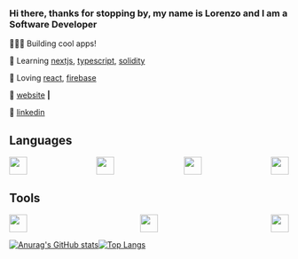 
### Hi there, thanks for stopping by, my name is Lorenzo and I am a Software Developer

👨🏼‍💻 Building cool apps! 

🧠 Learning [nextjs][next], [typescript][typescript], [solidity][solidity] 

💜 Loving [react][react], [firebase][firebase] 

🏡 [website][website] **|** 

👔 [linkedin][linkedin]

## Languages

<div style="display: flex; justify-content: space-between">
  <div>
    <img height="32px" src="https://cdn.svgporn.com/logos/javascript.svg">
  </div>
  <div>
    <img height="32px" src="https://cdn.svgporn.com/logos/react.svg">
  </div>
  <div>
    <img height="32px" color="white" src="https://cdn.svgporn.com/logos/nextjs.svg">
  </div>
  <div>
    <img height="32px" src="https://cdn.svgporn.com/logos/tailwindcss.svg">
  </div>

</div>

## Tools 

<div style="display: flex; justify-content: space-between">
  <div>
    <img height="32px" src="https://cdn.svgporn.com/logos/firebase.svg">
  </div>
  <div>
    <img height="32px" src="https://cdn.svgporn.com/logos/git-icon.svg">
  </div>
  <div>
    <img height="32px" src="https://cdn.svgporn.com/logos/visual-studio-code.svg">
  </div>
</div>

[![Anurag's GitHub stats](https://github-readme-stats.vercel.app/api?username=lorenzosyku&show_icons=true&theme=dracula)](https://github.com/lorenzosyku/github-readme-stats)[![Top Langs](https://github-readme-stats.vercel.app/api/top-langs/?username=lorenzosyku&layout=compact)](https://github.com/lorenzosyku/github-readme-stats)



[react]: http://reactjs.org
[firebase]: https://firebase.google.com
[next]: https://nextjs.org
[solidity]: https://github.com/ethereum/solidity
[typescript]: https://www.typescriptlang.org
[website]: https://suspicious-noyce-d853fc.netlify.app
[linkedin]: https://linkedin.com/in/lorenzosyku